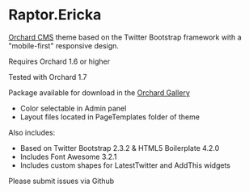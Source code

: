 Raptor.Ericka
=============

[Orchard CMS](http://orchardproject.net) theme based on the Twitter Bootstrap framework with a "mobile-first" responsive design.

Requires Orchard 1.6 or higher

Tested with Orchard 1.7

Package available for download in the [Orchard Gallery](http://gallery.orchardproject.net/List/Themes/Orchard.Theme.Raptor.Ericka)

* Color selectable in Admin panel
* Layout files located in PageTemplates folder of theme

Also includes:
* Based on Twitter Bootstrap 2.3.2 & HTML5 Boilerplate 4.2.0
* Includes Font Awesome 3.2.1
* Includes custom shapes for LatestTwitter and AddThis widgets

Please submit issues via Github
